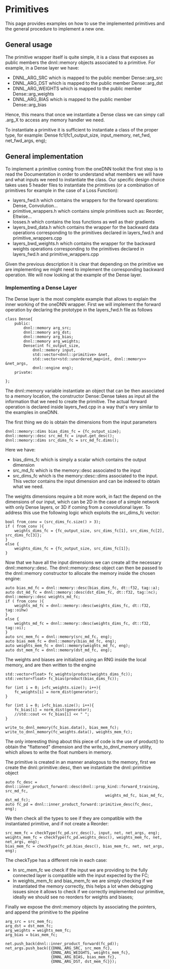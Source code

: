 # Primitives

This page provides examples on how to use the implemented primitives and the general procedure to implement a new one. 

## General usage

The primitive wrapper itself is quite simple, it is a class that exposes as public members the dnnl::memory objects associated to a primitive. For example, in a Dense layer we have:
- DNNL_ARG_SRC which is mapped to the public member Dense::arg_src
- DNNL_ARG_DST which is mapped to the public member Dense::arg_dst
- DNNL_ARG_WEIGHTS which is mapped to the public member Dense::arg_weights
- DNNL_ARG_BIAS which is mapped to the public member Dense::arg_bias

Hence, this means that once we instantiate a Dense class we can simpy call .arg_X to access any memory handler we need.

To instantiate a primitive it is sufficient to instantiate a class of the proper type, for example:
    Dense fc1(fc1_output_size, input_memory, net_fwd, net_fwd_args, eng);


## General implementation

To implement a primitive coming from the oneDNN toolkit the first step is to read the Documentation in order to understand what members we will have and what inputs we need to instantiate the class. Our specific design choice takes uses 5 header files to instantiate the primitives (or a combination of primitives for example in the case of a Loss Function):
- layers_fwd.h which contains the wrappers for the forward operations: Dense, Convolution...
- primitive_wrappers.h which contains simple primitives such as: Reorder, Eltwise...
- losses.h which contains the loss functions as well as their gradients
- layers_bwd_data.h which contains the wrapper for the backward data operations corresponding to the primitives declared in layers_fwd.h and primitive_wrappers.cpp
- layers_bwd_weights.h which contains the wrapper for the backward weights operations corresponding to the primitives declared in layers_fwd.h and primitive_wrappers.cpp

Given the previous description it is clear that depending on the primitive we are implementing we might need to implement the corresponding backward operation. We will now looking at the example of the Dense layer.

### Implementing a Dense Layer 

The Dense layer is the most complete example that allows to explain the inner working of the oneDNN wrapper. First we will implement the forward operation by declaring the prototype in the layers_fwd.h file as follows 

    class Dense{
        public:
            dnnl::memory arg_src;
            dnnl::memory arg_dst; 
            dnnl::memory arg_bias; 
            dnnl::memory arg_weights; 
            Dense(int fc_output_size,
                dnnl::memory input,
                std::vector<dnnl::primitive> &net,
                std::vector<std::unordered_map<int, dnnl::memory>> &net_args,
                dnnl::engine eng);
        private:
            
    };

The dnnl::memory variable instantiate an object that can be then associated to a memory location, the constructor Dense::Dense takes as input all the information that we need to create the primitive.
The actual forward operation is declared inside layers_fwd.cpp in a way that's very similar to the examples in oneDNN. 

The first thing we do is obtain the dimensions from the input parameters

    dnnl::memory::dims bias_dims_fc = {fc_output_size};
    dnnl::memory::desc src_md_fc = input.get_desc(); 
    dnnl::memory::dims src_dims_fc = src_md_fc.dims();

Here we have:
- bias_dims_fc which is simply a scalar which contains the output dimension
- src_md_fc which is the memory::desc associated to the input
- src_dims_fc which is the memory::desc::dims associated to the input. This vector contains the input dimension and can be indexed to obtain what we need.

The weights dimensions require a bit more work, in fact the depend on the dimensions of our input, which can be 2D in the case of a simple network with only Dense layers, or 3D if coming from a convolutional layer. To address this use the following logic which exploits the src_dims_fc vector:

    bool from_conv = (src_dims_fc.size() > 3); 
    if ( from_conv ){
        weights_dims_fc = {fc_output_size, src_dims_fc[1], src_dims_fc[2], src_dims_fc[3]};
    }
    else {
        weights_dims_fc = {fc_output_size, src_dims_fc[1]};
    }

Now that we have all the input dimensions we can create all the necessary dnnl::memory::desc. The dnnl::memory::desc object can then be passed to the dnnl::memory constructor to allocate the memory inside the chosen engine:

    auto bias_md_fc = dnnl::memory::desc(bias_dims_fc, dt::f32, tag::a);
    auto dst_md_fc = dnnl::memory::desc(dst_dims_fc, dt::f32, tag::nc);
    dnnl::memory::desc weights_md_fc;
    if ( from_conv ){
        weights_md_fc = dnnl::memory::desc(weights_dims_fc, dt::f32, tag::oihw)
    }
    else {
        weights_md_fc = dnnl::memory::desc(weights_dims_fc, dt::f32, tag::oi);
    }
    auto src_mem_fc = dnnl::memory(src_md_fc, eng);
    auto bias_mem_fc = dnnl::memory(bias_md_fc, eng);
    auto weights_mem_fc = dnnl::memory(weights_md_fc, eng);
    auto dst_mem_fc = dnnl::memory(dst_md_fc, eng);

The weights and biases are initialized using an RNG inside the local memory, and are then written to the engine

    std::vector<float> fc_weights(product(weights_dims_fc));
    std::vector<float> fc_bias(product(bias_dims_fc));

    for (int i = 0; i<fc_weights.size(); i++){
        fc_weights[i] = norm_dist(generator);
    }
    
    for (int i = 0; i<fc_bias.size(); i++){
        fc_bias[i] = norm_dist(generator);
        //std::cout << fc_bias[i] << " ";
    }

    write_to_dnnl_memory(fc_bias.data(), bias_mem_fc);
    write_to_dnnl_memory(fc_weights.data(), weights_mem_fc);

The only interesting thing about this piece of code is the use of product() to obtain the "flattened" dimension and the write_to_dnnl_memory utility, which allows to write the float numbers in memory.

The primitive is created in an manner analogous to the memory, first we create the dnnl::primitive::desc, then we instantiate the dnnl::primitive object

    auto fc_desc = dnnl::inner_product_forward::desc(dnnl::prop_kind::forward_training, src_md_fc,
                                                weights_md_fc, bias_md_fc, dst_md_fc);
    auto fc_pd = dnnl::inner_product_forward::primitive_desc(fc_desc, eng);


We then check all the types to see if they are compatible with the instantiated primitive, and if not create a Reorder:

    src_mem_fc = checkType(fc_pd.src_desc(), input, net, net_args, eng);
    weights_mem_fc = checkType(fc_pd.weights_desc(), weights_mem_fc, net, net_args, eng);
    bias_mem_fc = checkType(fc_pd.bias_desc(), bias_mem_fc, net, net_args, eng);

The checkType has a different role in each case:
- In src_mem_fc we check if the input we are providing to the fully connected layer is compatible with the input expected by the FC;
- In weights_mem_fc and bias_mem_fc we are simply checking if we instantiated the memory correctly, this helps a lot when debugging issues since it allows to check if we correctly implemented our primitive, ideally we should see no reorders for weights and biases;

Finally we expose the dnnl::memory objects by associating the pointers, and append the primitive to the pipeline

    arg_src = src_mem_fc;
    arg_dst = dst_mem_fc;
    arg_weights = weights_mem_fc;
    arg_bias = bias_mem_fc;

    net.push_back(dnnl::inner_product_forward(fc_pd));
    net_args.push_back({{DNNL_ARG_SRC, src_mem_fc},
                        {DNNL_ARG_WEIGHTS, weights_mem_fc},
                        {DNNL_ARG_BIAS, bias_mem_fc},
                        {DNNL_ARG_DST, dst_mem_fc}});


